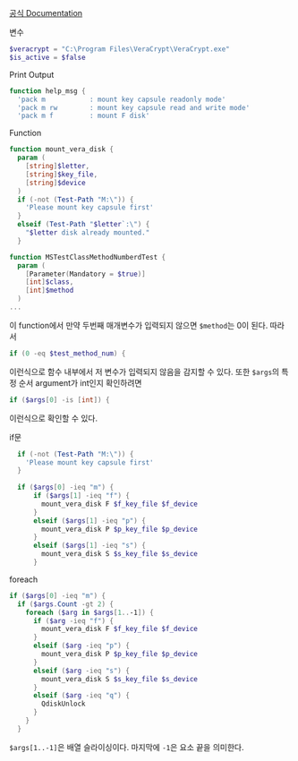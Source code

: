 [공식 Documentation](https://learn.microsoft.com/en-us/powershell/?view=powershell-7.4)

변수
```powershell
$veracrypt = "C:\Program Files\VeraCrypt\VeraCrypt.exe"
$is_active = $false
```

Print Output
```powershell
function help_msg {
  'pack m           : mount key capsule readonly mode'
  'pack m rw        : mount key capsule read and write mode'
  'pack m f         : mount F disk'
```

Function
```powershell
function mount_vera_disk {
  param (
    [string]$letter,
    [string]$key_file,
    [string]$device
  )
  if (-not (Test-Path "M:\")) {
    'Please mount key capsule first'
  }
  elseif (Test-Path "$letter`:\") {
    "$letter disk already mounted."
  }
```

```powershell
function MSTestClassMethodNumberdTest {
  param (
    [Parameter(Mandatory = $true)]
    [int]$class,
    [int]$method
  )
...
```
이 function에서 만약 두번째 매개변수가 입력되지 않으면 `$method`는 0이 된다.
따라서
```powershell
if (0 -eq $test_method_num) {
```
이런식으로 함수 내부에서 저 변수가 입력되지 않음을 감지할 수 있다.
또한 `$args`의 특정 순서 argument가 int인지 확인하려면
```powershell
if ($args[0] -is [int]) {
```
이런식으로 확인할 수 있다.

if문 
```powershell
  if (-not (Test-Path "M:\")) {
    'Please mount key capsule first'
  }
  
  if ($args[0] -ieq "m") {
	  if ($args[1] -ieq "f") {
	    mount_vera_disk F $f_key_file $f_device
	  }
	  elseif ($args[1] -ieq "p") {
	    mount_vera_disk P $p_key_file $p_device
	  }
	  elseif ($args[1] -ieq "s") {
	    mount_vera_disk S $s_key_file $s_device
	  }
```

foreach
```powershell
if ($args[0] -ieq "m") {
  if ($args.Count -gt 2) {
    foreach ($arg in $args[1..-1]) {
      if ($arg -ieq "f") {
        mount_vera_disk F $f_key_file $f_device
      }
      elseif ($arg -ieq "p") {
        mount_vera_disk P $p_key_file $p_device
      }
      elseif ($arg -ieq "s") {
        mount_vera_disk S $s_key_file $s_device
      }
      elseif ($arg -ieq "q") {
        QdiskUnlock
      }
    }
  }
```
`$args[1..-1]`은 배열 슬라이싱이다. 마지막에 `-1`은 요소 끝을 의미한다.

